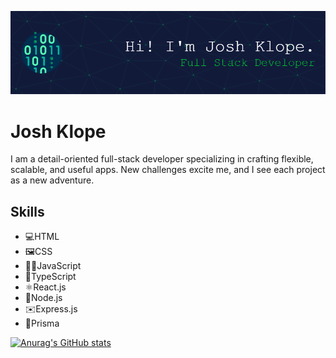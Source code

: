 ![I am GitHub Readme Generator's creator](https://github.com/klope3/klope3/blob/main/github-header-image.png)
# Josh Klope

I am a detail-oriented full-stack developer specializing in crafting flexible, scalable, and useful apps. New challenges excite me, and I see each project as a new adventure.

## Skills
- 💻HTML
- 🖼️CSS
- 🧑‍💻JavaScript
- 📕TypeScript
- ⚛️React.js
- 📲Node.js
- ✉️Express.js
- 🧾Prisma

[![Anurag's GitHub stats](https://github-readme-stats.vercel.app/api?username=klope3)](https://github.com/anuraghazra/github-readme-stats)
